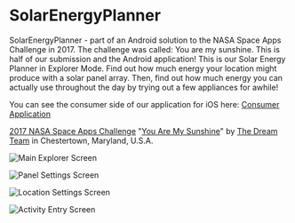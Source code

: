 # SolarEnergyPlanner
SolarEnergyPlanner - part of an Android solution to the NASA Space Apps Challenge in 2017. The challenge was called: You are my sunshine. This is half of our submission and the Android application! This is our Solar Energy Planner in Explorer Mode. Find out how much energy your location might produce with a solar panel array. Then, find out how much energy you can actually use throughout the day by trying out a few appliances for awhile!

You can see the consumer side of our application for iOS here: [Consumer Application](https://github.com/NASADreamTeam/YouAreMySunshine)

[2017 NASA Space Apps Challenge](https://2017.spaceappschallenge.org/) "[You Are My Sunshine](https://2017.spaceappschallenge.org/challenges/earth-and-us/you-are-my-sunshine/details)" by [The Dream Team](https://2017.spaceappschallenge.org/challenges/earth-and-us/you-are-my-sunshine/teams/dream-team-1/project) in Chestertown, Maryland, U.S.A.


![Main Explorer Screen](https://github.com/shaunramsey/SolarEnergyPlanner/blob/master/device-2017-05-04-234456.png "Explorer View")

![Panel Settings Screen](https://github.com/shaunramsey/SolarEnergyPlanner/blob/master/device-2017-05-03-233328.png "Panel Settings View")

![Location Settings Screen](https://github.com/shaunramsey/SolarEnergyPlanner/blob/master/device-2017-05-04-231658.png "Location Settings View")

![Activity Entry Screen](https://github.com/shaunramsey/SolarEnergyPlanner/blob/master/device-2017-05-03-233633.png "Activity Entry View")
